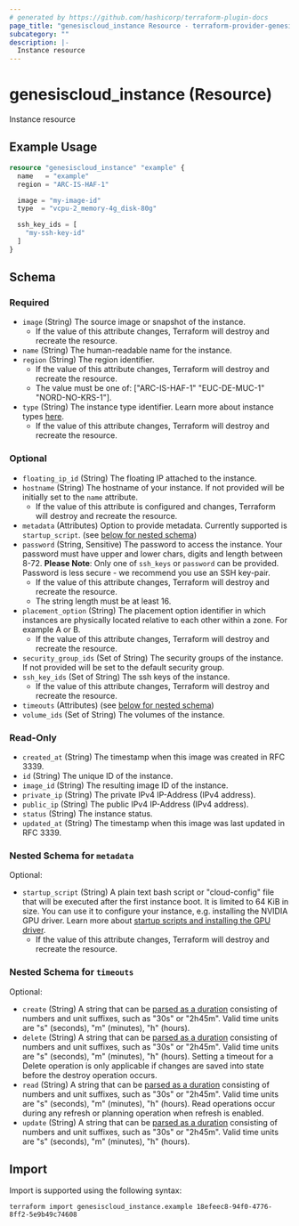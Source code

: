 ```yaml
---
# generated by https://github.com/hashicorp/terraform-plugin-docs
page_title: "genesiscloud_instance Resource - terraform-provider-genesiscloud"
subcategory: ""
description: |-
  Instance resource
---
```


# genesiscloud_instance (Resource)

Instance resource

## Example Usage

```terraform
resource "genesiscloud_instance" "example" {
  name   = "example"
  region = "ARC-IS-HAF-1"

  image = "my-image-id"
  type  = "vcpu-2_memory-4g_disk-80g"

  ssh_key_ids = [
    "my-ssh-key-id"
  ]
}
```

<!-- schema generated by tfplugindocs -->
## Schema

### Required

- `image` (String) The source image or snapshot of the instance.
  - If the value of this attribute changes, Terraform will destroy and recreate the resource.
- `name` (String) The human-readable name for the instance.
- `region` (String) The region identifier.
  - If the value of this attribute changes, Terraform will destroy and recreate the resource.
  - The value must be one of: ["ARC-IS-HAF-1" "EUC-DE-MUC-1" "NORD-NO-KRS-1"].
- `type` (String) The instance type identifier. Learn more about instance types [here](https://developers.genesiscloud.com/instances#instance-types).
  - If the value of this attribute changes, Terraform will destroy and recreate the resource.

### Optional

- `floating_ip_id` (String) The floating IP attached to the instance.
- `hostname` (String) The hostname of your instance. If not provided will be initially set to the `name` attribute.
  - If the value of this attribute is configured and changes, Terraform will destroy and recreate the resource.
- `metadata` (Attributes) Option to provide metadata. Currently supported is `startup_script`. (see [below for nested schema](#nestedatt--metadata))
- `password` (String, Sensitive) The password to access the instance. Your password must have upper and lower chars, digits and length between 8-72. **Please Note**: Only one of `ssh_keys` or `password` can be provided. Password is less secure - we recommend you use an SSH key-pair.
  - If the value of this attribute changes, Terraform will destroy and recreate the resource.
  - The string length must be at least 16.
- `placement_option` (String) The placement option identifier in which instances are physically located relative to each other within a zone. For example A or B.
  - If the value of this attribute changes, Terraform will destroy and recreate the resource.
- `security_group_ids` (Set of String) The security groups of the instance. If not provided will be set to the default security group.
- `ssh_key_ids` (Set of String) The ssh keys of the instance.
  - If the value of this attribute changes, Terraform will destroy and recreate the resource.
- `timeouts` (Attributes) (see [below for nested schema](#nestedatt--timeouts))
- `volume_ids` (Set of String) The volumes of the instance.

### Read-Only

- `created_at` (String) The timestamp when this image was created in RFC 3339.
- `id` (String) The unique ID of the instance.
- `image_id` (String) The resulting image ID of the instance.
- `private_ip` (String) The private IPv4 IP-Address (IPv4 address).
- `public_ip` (String) The public IPv4 IP-Address (IPv4 address).
- `status` (String) The instance status.
- `updated_at` (String) The timestamp when this image was last updated in RFC 3339.

<a id="nestedatt--metadata"></a>
### Nested Schema for `metadata`

Optional:

- `startup_script` (String) A plain text bash script or "cloud-config" file that will be executed after the first instance boot. It is limited to 64 KiB in size. You can use it to configure your instance, e.g. installing the NVIDIA GPU driver. Learn more about [startup scripts and installing the GPU driver](https://support.genesiscloud.com/support/solutions/articles/47001122478).
  - If the value of this attribute changes, Terraform will destroy and recreate the resource.


<a id="nestedatt--timeouts"></a>
### Nested Schema for `timeouts`

Optional:

- `create` (String) A string that can be [parsed as a duration](https://pkg.go.dev/time#ParseDuration) consisting of numbers and unit suffixes, such as "30s" or "2h45m". Valid time units are "s" (seconds), "m" (minutes), "h" (hours).
- `delete` (String) A string that can be [parsed as a duration](https://pkg.go.dev/time#ParseDuration) consisting of numbers and unit suffixes, such as "30s" or "2h45m". Valid time units are "s" (seconds), "m" (minutes), "h" (hours). Setting a timeout for a Delete operation is only applicable if changes are saved into state before the destroy operation occurs.
- `read` (String) A string that can be [parsed as a duration](https://pkg.go.dev/time#ParseDuration) consisting of numbers and unit suffixes, such as "30s" or "2h45m". Valid time units are "s" (seconds), "m" (minutes), "h" (hours). Read operations occur during any refresh or planning operation when refresh is enabled.
- `update` (String) A string that can be [parsed as a duration](https://pkg.go.dev/time#ParseDuration) consisting of numbers and unit suffixes, such as "30s" or "2h45m". Valid time units are "s" (seconds), "m" (minutes), "h" (hours).

## Import

Import is supported using the following syntax:

```shell
terraform import genesiscloud_instance.example 18efeec8-94f0-4776-8ff2-5e9b49c74608
```
